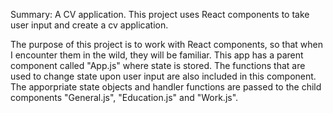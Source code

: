 Summary: A CV application. This project uses React components to take user input and create a cv application.

The purpose of this project is to work with React components, so that when I encounter them in the wild, they will be familiar. This app has a parent component called "App.js" where state is stored. The functions that are used to change state upon user input are also included in this component. The apporpriate state objects and handler functions are passed to the child components "General.js", "Education.js" and "Work.js".
